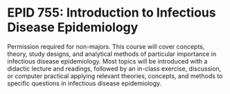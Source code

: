 # EPID 755: Introduction to Infectious Disease Epidemiology

Permission required for non-majors. This course will cover concepts, theory, study designs, and analytical methods of particular importance in infectious disease epidemiology. Most topics will be introduced with a didactic lecture and readings, followed by an in-class exercise, discussion, or computer practical applying relevant theories, concepts, and methods to specific questions in infectious disease epidemiology.